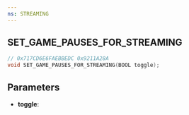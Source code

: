 ```yaml
---
ns: STREAMING
---
```

## SET_GAME_PAUSES_FOR_STREAMING

```c
// 0x717CD6E6FAEBBEDC 0x9211A28A
void SET_GAME_PAUSES_FOR_STREAMING(BOOL toggle);
```


## Parameters
* **toggle**: 

